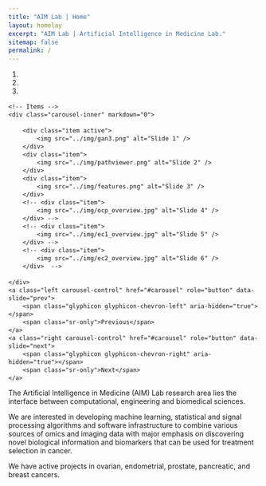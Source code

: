 ```yaml
---
title: "AIM Lab | Home"
layout: homelay
excerpt: "AIM Lab | Artificial Intelligence in Medicine Lab."
sitemap: false
permalink: /
---
```


<div markdown="0" id="carousel" class="carousel slide" data-ride="carousel" data-interval="8000" data-pause="hover" >
    <!-- Menu -->
    <ol class="carousel-indicators">
        <li data-target="#carousel" data-slide-to="0" class="active"></li>
        <li data-target="#carousel" data-slide-to="1"></li>
        <li data-target="#carousel" data-slide-to="2"></li>
        <!-- <li data-target="#carousel" data-slide-to="4"></li> -->
        <!-- <li data-target="#carousel" data-slide-to="5"></li> -->
        <!-- <li data-target="#carousel" data-slide-to="6"></li> -->
    </ol>

<!-- NOTE: USE 3400 x 1600px as default image size! -->

    <!-- Items -->
    <div class="carousel-inner" markdown="0">

        <div class="item active">
            <img src="../img/gan3.png" alt="Slide 1" />
        </div>
        <div class="item">
            <img src="../img/pathviewer.png" alt="Slide 2" />
        </div>
        <div class="item">
            <img src="../img/features.png" alt="Slide 3" />
        </div>
        <!-- <div class="item">
            <img src="../img/ocp_overview.jpg" alt="Slide 4" />
        </div> -->
        <!-- <div class="item">
            <img src="../img/ec1_overview.jpg" alt="Slide 5" />
        </div> -->
        <!-- <div class="item">
            <img src="../img/ec2_overview.jpg" alt="Slide 6" />
        </div>  -->

    </div>
    <a class="left carousel-control" href="#carousel" role="button" data-slide="prev">
        <span class="glyphicon glyphicon-chevron-left" aria-hidden="true"></span>
        <span class="sr-only">Previous</span>
    </a>
    <a class="right carousel-control" href="#carousel" role="button" data-slide="next">
        <span class="glyphicon glyphicon-chevron-right" aria-hidden="true"></span>
        <span class="sr-only">Next</span>
    </a>
</div>

The Artificial Intelligence in Medicine (AIM) Lab research area lies the interface between computational, engineering and biomedical sciences.

We are interested in developing machine learning, statistical and signal processing algorithms and software infrastructure to combine various sources of omics and imaging data with major emphasis on discovering novel biological information and biomarkers that can be used for treatment selection in cancer. 

We have active projects in ovarian, endometrial, prostate, pancreatic, and breast cancers.
